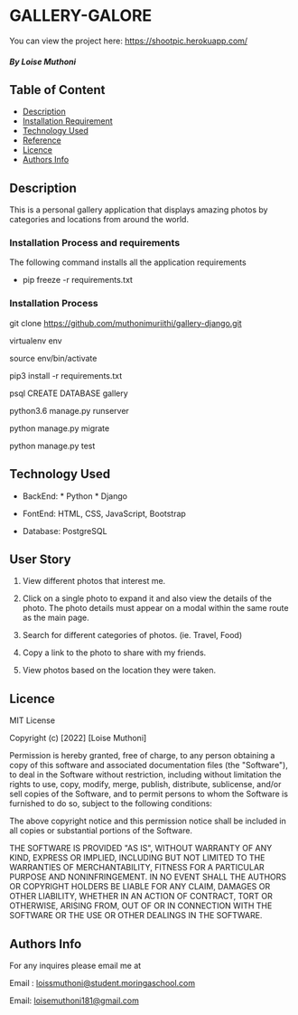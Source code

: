 # GALLERY-GALORE

You can view the project here: https://shootpic.herokuapp.com/

##### By Loise Muthoni 

## Table of Content

+ [Description](#description)
+ [Installation Requirement](#Installation)
+ [Technology Used](#technology-used)
+ [Reference](#reference)
+ [Licence](#licence)
+ [Authors Info](#author-Info)

## Description

This is a personal gallery application that  displays amazing photos by categories and locations from around the world.

### Installation Process and requirements

The following command installs all the application requirements

* pip freeze -r requirements.txt

### Installation Process

git clone https://github.com/muthonimuriithi/gallery-django.git

virtualenv env

source env/bin/activate

pip3 install -r requirements.txt

psql CREATE DATABASE gallery

python3.6 manage.py runserver

python manage.py migrate

python manage.py test


## Technology Used

* BackEnd: * Python * Django

* FontEnd:  HTML, CSS,  JavaScript, Bootstrap

* Database: PostgreSQL


## User Story

1. View different photos that interest me.

 2. Click on a single photo to expand it and also view the details of the photo. The photo details must appear on a modal within the same route as the main page.

 3. Search for different categories of photos. (ie. Travel, Food)

 4. Copy a link to the photo to share with my friends.

 5. View photos based on the location they were taken.


## Licence

MIT License

Copyright (c) [2022] [Loise Muthoni]

Permission is hereby granted, free of charge, to any person obtaining a copy
of this software and associated documentation files (the "Software"), to deal
in the Software without restriction, including without limitation the rights
to use, copy, modify, merge, publish, distribute, sublicense, and/or sell
copies of the Software, and to permit persons to whom the Software is
furnished to do so, subject to the following conditions:

The above copyright notice and this permission notice shall be included in all
copies or substantial portions of the Software.

THE SOFTWARE IS PROVIDED "AS IS", WITHOUT WARRANTY OF ANY KIND, EXPRESS OR
IMPLIED, INCLUDING BUT NOT LIMITED TO THE WARRANTIES OF MERCHANTABILITY,
FITNESS FOR A PARTICULAR PURPOSE AND NONINFRINGEMENT. IN NO EVENT SHALL THE
AUTHORS OR COPYRIGHT HOLDERS BE LIABLE FOR ANY CLAIM, DAMAGES OR OTHER
LIABILITY, WHETHER IN AN ACTION OF CONTRACT, TORT OR OTHERWISE, ARISING FROM,
OUT OF OR IN CONNECTION WITH THE SOFTWARE OR THE USE OR OTHER DEALINGS IN THE
SOFTWARE.


## Authors Info
For any inquires please email me at

Email : loissmuthoni@student.moringaschool.com

Email: loisemuthoni181@gmail.com
